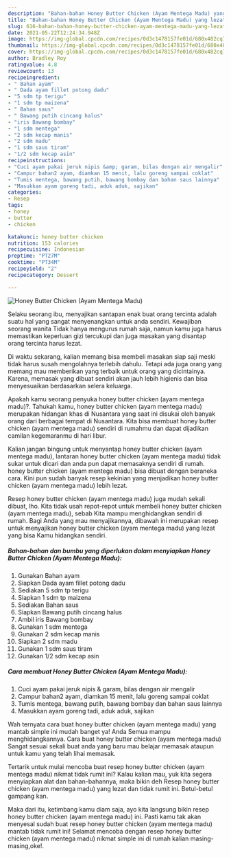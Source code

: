 ```yaml
---
description: "Bahan-bahan Honey Butter Chicken (Ayam Mentega Madu) yang lezat Untuk Jualan"
title: "Bahan-bahan Honey Butter Chicken (Ayam Mentega Madu) yang lezat Untuk Jualan"
slug: 616-bahan-bahan-honey-butter-chicken-ayam-mentega-madu-yang-lezat-untuk-jualan
date: 2021-05-22T12:24:34.948Z
image: https://img-global.cpcdn.com/recipes/0d3c1478157fe01d/680x482cq70/honey-butter-chicken-ayam-mentega-madu-foto-resep-utama.jpg
thumbnail: https://img-global.cpcdn.com/recipes/0d3c1478157fe01d/680x482cq70/honey-butter-chicken-ayam-mentega-madu-foto-resep-utama.jpg
cover: https://img-global.cpcdn.com/recipes/0d3c1478157fe01d/680x482cq70/honey-butter-chicken-ayam-mentega-madu-foto-resep-utama.jpg
author: Bradley Roy
ratingvalue: 4.8
reviewcount: 13
recipeingredient:
- " Bahan ayam"
- " Dada ayam fillet potong dadu"
- "5 sdm tp terigu"
- "1 sdm tp maizena"
- " Bahan saus"
- " Bawang putih cincang halus"
- "iris Bawang bombay"
- "1 sdm mentega"
- "2 sdm kecap manis"
- "2 sdm madu"
- "1 sdm saus tiram"
- "1/2 sdm kecap asin"
recipeinstructions:
- "Cuci ayam pakai jeruk nipis &amp; garam, bilas dengan air mengalir"
- "Campur bahan2 ayam, diamkan 15 menit, lalu goreng sampai coklat"
- "Tumis mentega, bawang putih, bawang bombay dan bahan saus lainnya"
- "Masukkan ayam goreng tadi, aduk aduk, sajikan"
categories:
- Resep
tags:
- honey
- butter
- chicken

katakunci: honey butter chicken 
nutrition: 153 calories
recipecuisine: Indonesian
preptime: "PT27M"
cooktime: "PT34M"
recipeyield: "2"
recipecategory: Dessert

---
```



![Honey Butter Chicken (Ayam Mentega Madu)](https://img-global.cpcdn.com/recipes/0d3c1478157fe01d/680x482cq70/honey-butter-chicken-ayam-mentega-madu-foto-resep-utama.jpg)

Selaku seorang ibu, menyajikan santapan enak buat orang tercinta adalah suatu hal yang sangat menyenangkan untuk anda sendiri. Kewajiban seorang  wanita Tidak hanya mengurus rumah saja, namun kamu juga harus memastikan keperluan gizi tercukupi dan juga masakan yang disantap orang tercinta harus lezat.

Di waktu  sekarang, kalian memang bisa membeli masakan siap saji meski tidak harus susah mengolahnya terlebih dahulu. Tetapi ada juga orang yang memang mau memberikan yang terbaik untuk orang yang dicintainya. Karena, memasak yang dibuat sendiri akan jauh lebih higienis dan bisa menyesuaikan berdasarkan selera keluarga. 



Apakah kamu seorang penyuka honey butter chicken (ayam mentega madu)?. Tahukah kamu, honey butter chicken (ayam mentega madu) merupakan hidangan khas di Nusantara yang saat ini disukai oleh banyak orang dari berbagai tempat di Nusantara. Kita bisa membuat honey butter chicken (ayam mentega madu) sendiri di rumahmu dan dapat dijadikan camilan kegemaranmu di hari libur.

Kalian jangan bingung untuk menyantap honey butter chicken (ayam mentega madu), lantaran honey butter chicken (ayam mentega madu) tidak sukar untuk dicari dan anda pun dapat memasaknya sendiri di rumah. honey butter chicken (ayam mentega madu) bisa dibuat dengan beraneka cara. Kini pun sudah banyak resep kekinian yang menjadikan honey butter chicken (ayam mentega madu) lebih lezat.

Resep honey butter chicken (ayam mentega madu) juga mudah sekali dibuat, lho. Kita tidak usah repot-repot untuk membeli honey butter chicken (ayam mentega madu), sebab Kita mampu menghidangkan sendiri di rumah. Bagi Anda yang mau menyajikannya, dibawah ini merupakan resep untuk menyajikan honey butter chicken (ayam mentega madu) yang lezat yang bisa Kamu hidangkan sendiri.

<!--inarticleads1-->

##### Bahan-bahan dan bumbu yang diperlukan dalam menyiapkan Honey Butter Chicken (Ayam Mentega Madu):

1. Gunakan  Bahan ayam
1. Siapkan  Dada ayam fillet potong dadu
1. Sediakan 5 sdm tp terigu
1. Siapkan 1 sdm tp maizena
1. Sediakan  Bahan saus
1. Siapkan  Bawang putih cincang halus
1. Ambil iris Bawang bombay
1. Gunakan 1 sdm mentega
1. Gunakan 2 sdm kecap manis
1. Siapkan 2 sdm madu
1. Gunakan 1 sdm saus tiram
1. Gunakan 1/2 sdm kecap asin




<!--inarticleads2-->

##### Cara membuat Honey Butter Chicken (Ayam Mentega Madu):

1. Cuci ayam pakai jeruk nipis &amp; garam, bilas dengan air mengalir
1. Campur bahan2 ayam, diamkan 15 menit, lalu goreng sampai coklat
1. Tumis mentega, bawang putih, bawang bombay dan bahan saus lainnya
1. Masukkan ayam goreng tadi, aduk aduk, sajikan




Wah ternyata cara buat honey butter chicken (ayam mentega madu) yang mantab simple ini mudah banget ya! Anda Semua mampu menghidangkannya. Cara buat honey butter chicken (ayam mentega madu) Sangat sesuai sekali buat anda yang baru mau belajar memasak ataupun untuk kamu yang telah lihai memasak.

Tertarik untuk mulai mencoba buat resep honey butter chicken (ayam mentega madu) nikmat tidak rumit ini? Kalau kalian mau, yuk kita segera menyiapkan alat dan bahan-bahannya, maka bikin deh Resep honey butter chicken (ayam mentega madu) yang lezat dan tidak rumit ini. Betul-betul gampang kan. 

Maka dari itu, ketimbang kamu diam saja, ayo kita langsung bikin resep honey butter chicken (ayam mentega madu) ini. Pasti kamu tak akan menyesal sudah buat resep honey butter chicken (ayam mentega madu) mantab tidak rumit ini! Selamat mencoba dengan resep honey butter chicken (ayam mentega madu) nikmat simple ini di rumah kalian masing-masing,oke!.

